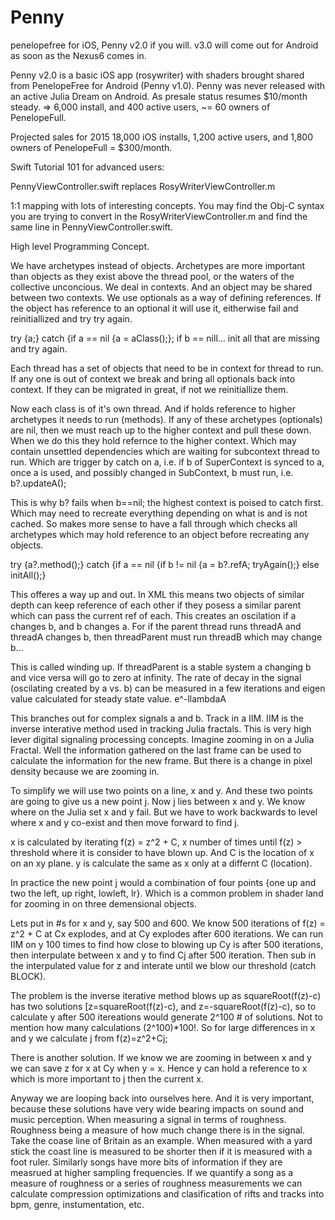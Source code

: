 Penny
=====

penelopefree for iOS, Penny v2.0 if you will. v3.0 will come out for Android as soon as the Nexus6 comes in.

Penny v2.0 is a basic iOS app (rosywriter) with shaders brought shared from PenelopeFree for Android (Penny v1.0). Penny was never released with an active Julia Dream on Android. As presale status resumes $10/month steady. => 6,000 install, and 400 active users, ~= 60 owners of PenelopeFull.

Projected sales for 2015 18,000 iOS installs, 1,200 active users, and 1,800 owners of PenelopeFull = $300/month.

Swift Tutorial 101 for advanced users:

PennyViewController.swift replaces RosyWriterViewController.m

1:1 mapping with lots of interesting concepts. You may find the Obj-C syntax you are trying to convert in the RosyWriterViewController.m and find the same line in PennyViewController.swift. 

High level Programming Concept.

We have archetypes instead of objects. Archetypes are more important than objects as they exist above the thread pool, or the waters of the collective unconcious. We deal in contexts. And an object may be shared between two contexts. We use optionals as a way of defining references. If the object has reference to an optional it will use it, eitherwise fail and reinitiallized and try try again.

try {a;} catch {if a == nil {a = aClass();}; if b == nill... init all that are missing and try again.

Each thread has a set of objects that need to be in context for thread to run. If any one is out of context we break and bring all optionals back into context. If they can be migrated in great, if not we reinitiallize them. 

Now each class is of it's own thread. And if holds reference to higher archetypes it needs to run (methods). If any of these archetypes (optionals) are nil, then we must reach up to the higher context and pull these down. When we do this they hold refernce to the higher context. Which may contain unsettled dependencies which are waiting for subcontext thread to run. Which are trigger by catch on a, i.e. if b of SuperContext is synced to a, once a is used, and possibly changed in SubContext, b must run, i.e. b?.updateA();

This is why b? fails when b==nil; the highest context is poised to catch first. Which may need to recreate everything depending on what is and is not cached. So makes more sense to have a fall through which checks all archetypes which may hold reference to an object before recreating any objects. 

try {a?.method();} catch {if a == nil {if b != nil {a = b?.refA; tryAgain();} else initAll();}

This offeres a way up and out. In XML this means two objects of similar depth can keep reference of each other if they posess a similar parent which can pass the current ref of each. This creates an oscilation if a changes b, and b changes a. For if the parent thread runs threadA and threadA changes b, then threadParent must run threadB which may change b...

This is called winding up. If threadParent is a stable system a changing b and vice versa will go to zero at infinity. The rate of decay in the signal (oscilating created by a vs. b) can be measured in a few iterations and eigen value calculated for steady state value. e^-llambdaA

This branches out for complex signals a and b. Track in a IIM. IIM is the inverse interative method used in tracking Julia fractals. This is very high lever digital signaling processing concepts. Imagine zooming in on a Julia Fractal. Well the information gathered on the last frame can be used to calculate the information for the new frame. But there is a change in pixel density because we are zooming in. 

To simplify we will use two points on a line, x and y. And these two points are going to give us a new point j. Now j lies between x and y. We know where on the Julia set x and y fail. But we have to work backwards to level where x and y co-exist and then move forward to find j.

x is calculated by iterating f(z) = z^2 + C, x number of times until f(z) > threshold where it is consider to have blown up. And C is the location of x on an xy plane. y is calculate the same as x only at a differnt C (location). 

In practice the new point j would a combination of four points {one up and two the left, up right, lowleft, lr}. Which is a common problem in shader land for zooming in on three demensional objects.

Lets put in #s for x and y, say 500 and 600. We know 500 iterations of f(z) = z^2 + C at Cx explodes, and at Cy explodes after 600 iterations. We can run IIM on y 100 times to find how close to blowing up Cy is after 500 iterations, then interpulate between x and y to find Cj after 500 iteration. Then sub in the interpulated value for z and interate until we blow our threshold (catch BLOCK). 

The problem is the inverse iterative method blows up as squareRoot(f(z)-c) has two solutions [z=squareRoot(f(z)-c), and z=-squareRoot(f(z)-c), so to calculate y after 500 itereations would generate 2^100 # of solutions. Not to mention how many calculations (2^100)*100!. So for large differences in x and y we calculate j from f(z)=z^2+Cj;

There is another solution. If we know we are zooming in between x and y we can save z for x at Cy when y = x. Hence y can hold a reference to x which is more important to j then the current x.

Anyway we are looping back into ourselves here. And it is very important, because these solutions have very wide bearing impacts on sound and music perception. When measuring a signal in terms of roughness. Roughness being a measure of how much change there is in the signal. Take the coase line of Britain as an example. When measured with a yard stick the coast line is measured to be shorter then if it is measured with a foot ruler. Similarly songs have more bits of information if they are measrued at higher sampling frequencies. If we quantify a song as a measure of roughness or a series of roughness measurements we can calculate compression optimizations and clasification of rifts and tracks into bpm, genre, instumentation, etc.






